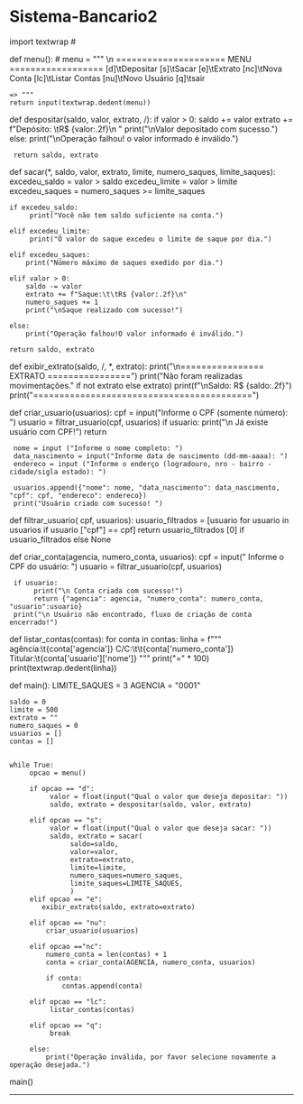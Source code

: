 # Sistema-Bancario2
import textwrap # 

def menu(): #
    menu = """ \n
    ===================== MENU ==================
    [d]\tDepositar
    [s]\tSacar
    [e]\tExtrato
    [nc]\tNova Conta
    [lc]\tListar Contas
    [nu]\tNovo Usuário
    [q]\tsair

    => """
    return input(textwrap.dedent(menu))


def despositar(saldo, valor, extrato, /): 
     if valor > 0:
        saldo += valor
        extrato += f"Depósito: \tR$ {valor:.2f}\n "
        print("\nValor depositado com sucesso.") 
     else:
         print("\nOperação falhou! o valor informado é inválido.") 

     return saldo, extrato 


def sacar(*, saldo, valor, extrato, limite, numero_saques, limite_saques): 
    excedeu_saldo = valor > saldo
    excedeu_limite = valor > limite
    excedeu_saques = numero_saques >= limite_saques

    if excedeu_saldo:
         print("Você não tem saldo suficiente na conta.")

    elif excedeu_limite:
         print("O valor do saque excedeu o limite de saque por dia.")

    elif excedeu_saques:
        print("Número máximo de saques exedido por dia.")

    elif valor > 0:
        saldo -= valor
        extrato += f"Saque:\t\tR$ {valor:.2f}\n"
        numero_saques += 1
        print("\nSaque realizado com sucesso!")

    else:
        print("Operação falhou!O valor informado é inválido.")
        
    return saldo, extrato
    
 
def exibir_extrato(saldo, /, *, extrato):
    print("\n================ EXTRATO ================")
    print("Não foram realizadas movimentações." if not extrato else extrato)
    print(f"\nSaldo: R$ {saldo:.2f}")
    print("==========================================")     


def criar_usuario(usuarios):
     cpf = input("Informe o CPF (somente número): ") 
     usuario = filtrar_usuario(cpf, usuarios) 
     if usuario:
          print("\n Já existe usuário com CPF!")
          return
     
     nome = input ("Informe o nome completo: ")
     data_nascimento = input("Informe data de nascimento (dd-mm-aaaa): ")
     endereco = input ("Informe o enderço (logradouro, nro - bairro - cidade/sigla estado): ")
     
     usuarios.append({"nome": nome, "data_nascimento": data_nascimento, "cpf": cpf, "endereco": endereco}) 
     print("Usuário criado com sucesso! ") 

def filtrar_usuario( cpf, usuarios): 
    usuario_filtrados = [usuario for usuario in usuarios if usuario ["cpf"] == cpf]
    return usuario_filtrados [0] if usuario_filtrados else None

def criar_conta(agencia, numero_conta, usuarios):
     cpf = input(" Informe o CPF do usuário: ")
     usuario = filtrar_usuario(cpf, usuarios)

     if usuario:
          print("\n Conta criada com sucesso!")
          return {"agencia": agencia, "numero_conta": numero_conta, "usuario":usuario} 
     print("\n Usuário não encontrado, fluxo de criação de conta encerrado!")

def listar_contas(contas):
     for conta in contas:
          linha = f"""\
              agência:\t{conta['agencia']}
              C/C:\t\t{conta['numero_conta']}
              Titular:\t{conta['usuario']['nome']}
          """
          print("=" * 100) 
          print(textwrap.dedent(linha)) 

def main():
    LIMITE_SAQUES = 3 
    AGENCIA = "0001" 

    saldo = 0 
    limite = 500 
    extrato = "" 
    numero_saques = 0 
    usuarios = [] 
    contas = []
   
    
    while True:
         opcao = menu() 

         if opcao == "d":
              valor = float(input("Qual o valor que deseja depositar: "))  
              saldo, extrato = despositar(saldo, valor, extrato) 

         elif opcao == "s":
              valor = float(input("Qual o valor que deseja sacar: "))
              saldo, extrato = sacar(
                   saldo=saldo, 
                   valor=valor,
                   extrato=extrato,
                   limite=limite,
                   numero_saques=numero_saques,
                   limite_saques=LIMITE_SAQUES,
                   )
         elif opcao == "e":
            exibir_extrato(saldo, extrato=extrato)

         elif opcao == "nu":
             criar_usuario(usuarios) 

         elif opcao =="nc": 
             numero_conta = len(contas) + 1 
             conta = criar_conta(AGENCIA, numero_conta, usuarios)

             if conta:
                 contas.append(conta)

         elif opcao == "lc": 
              listar_contas(contas)

         elif opcao == "q":
              break
         
         else:
             print("Operação inválida, por favor selecione novamente a operação desejada.")
main()        

****
